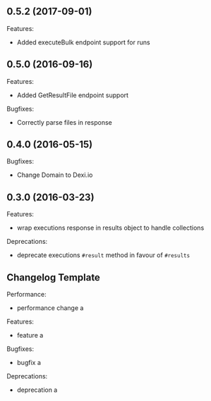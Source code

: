 ## 0.5.2 (2017-09-01)

Features:

  - Added executeBulk endpoint support for runs

## 0.5.0 (2016-09-16)

Features:

  - Added GetResultFile endpoint support

Bugfixes:

  - Correctly parse files in response

## 0.4.0 (2016-05-15)

Bugfixes:

  - Change Domain to Dexi.io

## 0.3.0 (2016-03-23)

Features:

  - wrap executions response in results object to handle collections

Deprecations:

  - deprecate executions `#result` method in favour of `#results`

## Changelog Template

Performance:

  - performance change a

Features:

  - feature a

Bugfixes:

  - bugfix a

Deprecations:

  - deprecation a
